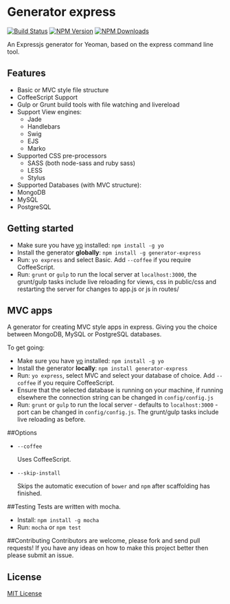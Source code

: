 # Generator express
[![Build Status](https://img.shields.io/travis/petecoop/generator-express.svg)](https://travis-ci.org/petecoop/generator-express)
[![NPM Version](https://img.shields.io/npm/v/generator-express.svg)](https://www.npmjs.org/package/generator-express)
[![NPM Downloads](https://img.shields.io/npm/dm/generator-express.svg)](https://www.npmjs.org/package/generator-express)


An Expressjs generator for Yeoman, based on the express command line tool.

## Features

- Basic or MVC style file structure
- CoffeeScript Support
- Gulp or Grunt build tools with file watching and livereload
- Support View engines:
  - Jade
  - Handlebars
  - Swig
  - EJS
  - Marko
- Supported CSS pre-processors
  - SASS (both node-sass and ruby sass)
  - LESS
  - Stylus
- Supported Databases (with MVC structure):
 - MongoDB
 - MySQL
 - PostgreSQL

## Getting started

- Make sure you have [yo](https://github.com/yeoman/yo) installed:
    `npm install -g yo`
- Install the generator **globally**: `npm install -g generator-express`
- Run: `yo express` and select Basic. Add `--coffee` if you require CoffeeScript.
- Run: `grunt` or `gulp` to run the local server at `localhost:3000`, the grunt/gulp tasks include live reloading for views, css in public/css and restarting the server for changes to app.js or js in routes/

## MVC apps

A generator for creating MVC style apps in express. Giving you the choice between MongoDB, MySQL or PostgreSQL databases.

To get going:

- Make sure you have [yo](https://github.com/yeoman/yo) installed:
    `npm install -g yo`
- Install the generator **locally**: `npm install generator-express`
- Run: `yo express`, select MVC and select your database of choice. Add `--coffee` if you require CoffeeScript.
- Ensure that the selected database is running on your machine, if running elsewhere the connection string can be changed in `config/config.js`
- Run: `grunt` or `gulp` to run the local server - defaults to `localhost:3000` - port can be changed in `config/config.js`. The grunt/gulp tasks include live reloading as before.

##Options

- `--coffee`

  Uses CoffeeScript.

- `--skip-install`

  Skips the automatic execution of `bower` and `npm` after
  scaffolding has finished.

##Testing
Tests are written with mocha.
- Install: `npm install -g mocha`
- Run: `mocha` or `npm test`

##Contributing
Contributors are welcome, please fork and send pull requests! If you have any ideas on how to make this project better then please submit an issue.

## License
[MIT License](http://en.wikipedia.org/wiki/MIT_License)
